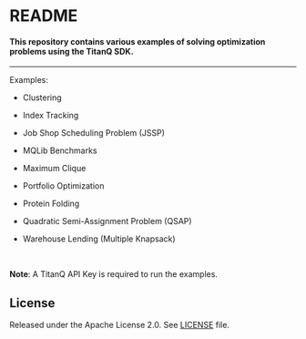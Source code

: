 # README

#### This repository contains various examples of solving optimization problems using the TitanQ SDK.
--------------------------------------------------------------------------------


Examples:
- Clustering
  
- Index Tracking
  
- Job Shop Scheduling Problem (JSSP)

- MQLib Benchmarks

- Maximum Clique

- Portfolio Optimization

- Protein Folding

- Quadratic Semi-Assignment Problem (QSAP)
  
- Warehouse Lending (Multiple Knapsack)

&nbsp;

**Note**: A TitanQ API Key is required to run the examples.


## License

Released under the Apache License 2.0. See [LICENSE](LICENSE) file.
